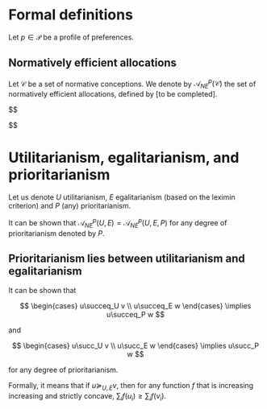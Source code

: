 # Formal definitions



Let $p\in\mathcal P$ be a profile of preferences.

## Normatively efficient allocations

Let $\mathcal C$ be a set of normative conceptions. We denote by $\mathcal A_{NE}^p(\mathcal C)$ the set of normatively efficient allocations, defined by [to be completed].

$$
    
$$


# Utilitarianism, egalitarianism, and prioritarianism

Let us denote $U$ utilitarianism, $E$ egalitarianism (based on the leximin criterion) and $P$ (any) prioritarianism.

It can be shown that $\mathcal A_{NE}^p(U,E)=\mathcal A_{NE}^p(U,E,P)$ for any degree of prioritarianism denoted by $P$. 

## Prioritarianism lies between utilitarianism and egalitarianism

It can be shown that

$$
\begin{cases}
    u\succeq_U v \\
    u\succeq_E w
\end{cases}
\implies u\succeq_P w
$$

and

$$
\begin{cases}
    u\succ_U v \\
    u\succ_E w
\end{cases}
\implies u\succ_P w
$$

for any degree of prioritarianism.

Formally, it means that if $u\succeq_{U,E}v$, then for any function $f$ that is increasing increasing and strictly concave, $\sum_i f(u_i) \geq \sum_i f(v_i)$.